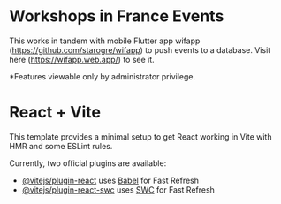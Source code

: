 # Workshops in France Events

This works in tandem with mobile Flutter app wifapp (https://github.com/starogre/wifapp) to push events to a database. Visit here (https://wifapp.web.app/) to see it.

\*Features viewable only by administrator privilege.

# React + Vite

This template provides a minimal setup to get React working in Vite with HMR and some ESLint rules.

Currently, two official plugins are available:

-   [@vitejs/plugin-react](https://github.com/vitejs/vite-plugin-react/blob/main/packages/plugin-react/README.md) uses [Babel](https://babeljs.io/) for Fast Refresh
-   [@vitejs/plugin-react-swc](https://github.com/vitejs/vite-plugin-react-swc) uses [SWC](https://swc.rs/) for Fast Refresh
